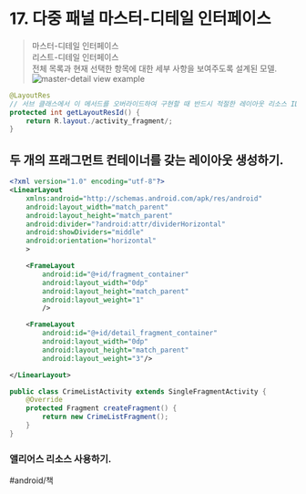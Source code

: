 # 17. 다중 패널 마스터-디테일 인터페이스
> 마스터-디테일 인터페이스  
> 리스트-디테일 인터페이스  
> 전체 목록과 현재 선택한 항목에 대한 세부 사항을 보여주도록 설계된 모델.  
![master-detail view example](https://user-images.githubusercontent.com/38517815/47952707-eabb8580-dfb6-11e8-9b4d-8fdee71abf64.png)

```java
@LayoutRes
// 서브 클래스에서 이 메서드를 오버라이드하여 구현할 때 반드시 적절한 레이아웃 리소스 ID를 반환해야 한다는 것을 안드로이드 스튜디오에 알려주는 거다.
protected int getLayoutResId() {
    return R.layout./activity_fragment/;
}
```

## 두 개의 프래그먼트 컨테이너를 갖는 레이아웃 생성하기.

```xml
<?xml version="1.0" encoding="utf-8"?>
<LinearLayout
    xmlns:android="http://schemas.android.com/apk/res/android"
    android:layout_width="match_parent"
    android:layout_height="match_parent"
    android:divider="?android:attr/dividerHorizontal"
    android:showDividers="middle"
    android:orientation="horizontal"
    >

    <FrameLayout
        android:id="@+id/fragment_container"
        android:layout_width="0dp"
        android:layout_height="match_parent"
        android:layout_weight="1"
        />

    <FrameLayout
        android:id="@+id/detail_fragment_container"
        android:layout_width="0dp"
        android:layout_height="match_parent"
        android:layout_weight="3"/>

</LinearLayout>

```

```java
public class CrimeListActivity extends SingleFragmentActivity {
    @Override
    protected Fragment createFragment() {
        return new CrimeListFragment();
    }
}
```

### 앨리어스 리소스 사용하기.



#android/책
